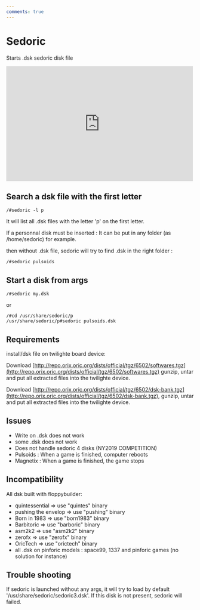 ```yaml
---
comments: true
---
```

# Sedoric

Starts .dsk sedoric disk file

<iframe width="500" height="308" src="https://www.youtube.com/embed/ZElaqi_xa6U" title="Twilighte board : Start sedoric" frameborder="0" allow="accelerometer; autoplay; clipboard-write; encrypted-media; gyroscope; picture-in-picture; web-share" allowfullscreen></iframe>

## Search a dsk file with the first letter

```code
/#sedoric -l p
```

It will list all .dsk files with the letter 'p' on the first letter.

If a personnal disk must be inserted : It can be put in any folder (as /home/sedoric) for example.

then without .dsk file, sedoric will try to find .dsk in the right folder :

```code
/#sedoric pulsoids
```

## Start a disk from args

```code
/#sedoric my.dsk
```

or

```code
/#cd /usr/share/sedoric/p
/usr/share/sedoric/p#sedoric pulsoids.dsk
```

## Requirements

install/dsk file on twilighte board device:

Download [http://repo.orix.oric.org/dists/official/tgz/6502/softwares.tgz](http://repo.orix.oric.org/dists/official/tgz/6502/softwares.tgz) gunzip, untar and put all extracted files into the twilighte device.

Download [http://repo.orix.oric.org/dists/official/tgz/6502/dsk-bank.tgz](http://repo.orix.oric.org/dists/official/tgz/6502/dsk-bank.tgz), gunzip, untar and put all extracted files into the twilighte device.

## Issues

* Write on .dsk does not work
* some .dsk does not work
* Does not handle sedoric 4 disks (NY2019 COMPETITION)
* Pulsoids : When a game is finished, computer reboots
* Magnetix : When a game is finished, the game stops

## Incompatibility

All dsk built with floppybuilder:

* quintessential =>  use "quintes" binary
* pushing the envelop =>  use "pushing" binary
* Born in 1983 =>  use "born1983" binary
* Barbitoric =>  use "barboric" binary
* asm2k2 =>  use "asm2k2" binary
* zerofx =>  use "zerofx" binary
* OricTech =>  use "orictech" binary
* all .dsk on pinforic models : space99, 1337 and pinforic games (no solution for instance)

## Trouble shooting

If sedoric is launched without any args, it will try to load by default '/usr/share/sedoric/sedoric3.dsk'. If this disk is not present, sedoric will failed.
